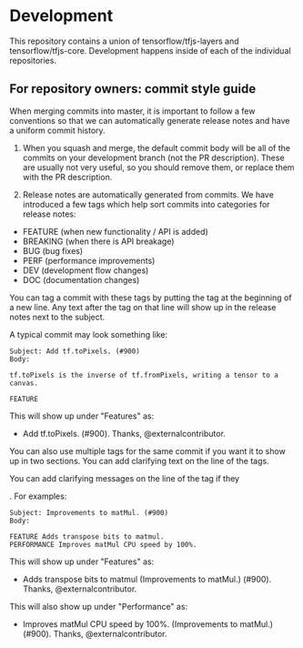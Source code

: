 # Development

This repository contains a union of tensorflow/tfjs-layers and tensorflow/tfjs-core.
Development happens inside of each of the individual repositories.

## For repository owners: commit style guide

When merging commits into master, it is important to follow a few conventions
so that we can automatically generate release notes and have a uniform commit
history.

1. When you squash and merge, the default commit body will be all of the
commits on your development branch (not the PR description). These are usually
not very useful, so you should remove them, or replace them with the PR
description.

2. Release notes are automatically generated from commits. We have introduced a
few tags which help sort commits into categories for release notes:

- FEATURE (when new functionality / API is added)
- BREAKING (when there is API breakage)
- BUG (bug fixes)
- PERF (performance improvements)
- DEV (development flow changes)
- DOC (documentation changes)

You can tag a commit with these tags by putting the tag at the beginning of a
new line. Any text after the tag on that line will show up in the release notes
next to the subject.

A typical commit may look something like:

```
Subject: Add tf.toPixels. (#900)
Body:

tf.toPixels is the inverse of tf.fromPixels, writing a tensor to a canvas.

FEATURE
```

This will show up under "Features" as:
- Add tf.toPixels. (#900). Thanks, @externalcontributor.


You can also use multiple tags for the same commit if you want it to show up in
two sections. You can add clarifying text on the line of the tags.


You can add clarifying messages on the line of the tag if they

. For examples:

```
Subject: Improvements to matMul. (#900)
Body:

FEATURE Adds transpose bits to matmul.
PERFORMANCE Improves matMul CPU speed by 100%.
```

This will show up under "Features" as:
- Adds transpose bits to matmul (Improvements to matMul.) (#900). Thanks, @externalcontributor.

This will also show up under "Performance" as:
- Improves matMul CPU speed by 100%. (Improvements to matMul.) (#900). Thanks, @externalcontributor.
